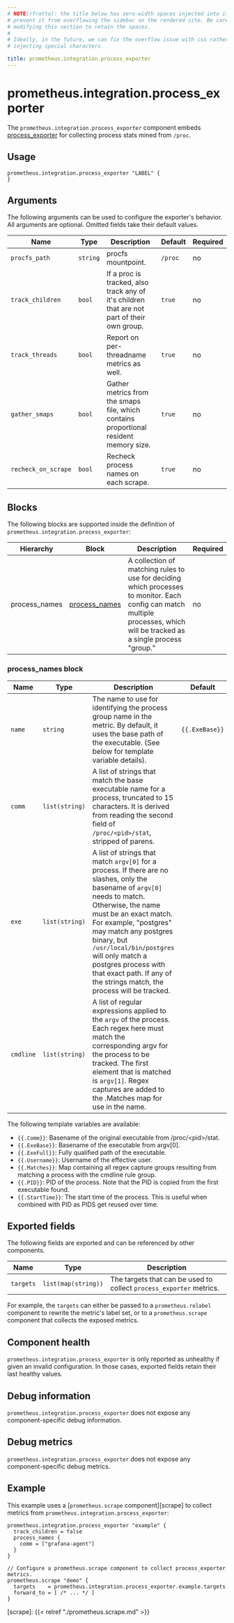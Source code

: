 ```yaml
---
# NOTE(rfratto): the title below has zero-width spaces injected into it to
# prevent it from overflowing the sidebar on the rendered site. Be careful when
# modifying this section to retain the spaces.
#
# Ideally, in the future, we can fix the overflow issue with css rather than
# injecting special characters.

title: prometheus.​integration.​process_exporter
---
```


# prometheus.integration.process_exporter
The `prometheus.integration.process_exporter` component embeds
[process_exporter](https://github.com/ncabatoff/process-exporter) for collecting process stats mined from `/proc`.

## Usage

```river
prometheus.integration.process_exporter "LABEL" {
}
```

## Arguments
The following arguments can be used to configure the exporter's behavior.
All arguments are optional. Omitted fields take their default values.

Name | Type | Description | Default | Required
---- | ---- | ----------- | ------- | --------
`procfs_path`       | `string`                 | procfs mountpoint. | `/proc` | no
`track_children`    | `bool`                   | If a proc is tracked, also track any of it's children that are not part of their own group. | `true` | no
`track_threads`     | `bool`                   | Report on per-threadname metrics as well. | `true` | no
`gather_smaps`      | `bool`                   | Gather metrics from the smaps file, which contains proportional resident memory size. | `true` | no
`recheck_on_scrape` | `bool`                   | Recheck process names on each scrape. | `true` | no

## Blocks
The following blocks are supported inside the definition of `prometheus.integration.process_exporter`:

Hierarchy        | Block      | Description | Required
---------------- | ---------- | ----------- | --------
process_names          | [process_names][]  | A collection of matching rules to use for deciding which processes to monitor. Each config can match multiple processes, which will be tracked as a single process "group." | no

[process_names]: #process_names-block

### process_names block
Name | Type | Description | Default | Required
---- | ---- | ----------- | ------- | --------
`name`       | `string`                         | The name to use for identifying the process group name in the metric. By default, it uses the base path of the executable. (See below for template variable details). | `{{.ExeBase}}` | no
`comm`       | `list(string)`                   | A list of strings that match the base executable name for a process, truncated to 15 characters. It is derived from reading the second field of `/proc/<pid>/stat`, stripped of parens. | | no
`exe`        | `list(string)`                   | A list of strings that match `argv[0]` for a process. If there are no slashes, only the basename of `argv[0]` needs to match. Otherwise, the name must be an exact match. For example, "postgres" may match any postgres binary, but `/usr/local/bin/postgres` will only match a postgres process with that exact path. If any of the strings match, the process will be tracked. | | no
`cmdline`    | `list(string)`                   | A list of regular expressions applied to the `argv` of the process. Each regex here must match the corresponding argv for the process to be tracked. The first element that is matched is `argv[1]`. Regex captures are added to the .Matches map for use in the name. | | no

The following template variables are available: 
- `{{.Comm}}`:      Basename of the original executable from /proc/\<pid\>/stat.
- `{{.ExeBase}}`:   Basename of the executable from argv[0].
- `{{.ExeFull}}`:   Fully qualified path of the executable.
- `{{.Username}}`:  Username of the effective user.
- `{{.Matches}}`:   Map containing all regex capture groups resulting from matching a process with the cmdline rule group.
- `{{.PID}}`:       PID of the process. Note that the PID is copied from the first executable found.
- `{{.StartTime}}`: The start time of the process. This is useful when combined with PID as PIDS get reused over time.

## Exported fields
The following fields are exported and can be referenced by other components.

Name      | Type                | Description
--------- | ------------------- | -----------
`targets` | `list(map(string))` | The targets that can be used to collect `process_exporter` metrics.

For example, the `targets` can either be passed to a `prometheus.relabel`
component to rewrite the metric's label set, or to a `prometheus.scrape`
component that collects the exposed metrics.

## Component health

`prometheus.integration.process_exporter` is only reported as unhealthy if given
an invalid configuration. In those cases, exported fields retain their last
healthy values.

## Debug information

`prometheus.integration.process_exporter` does not expose any component-specific
debug information.

## Debug metrics

`prometheus.integration.process_exporter` does not expose any component-specific
debug metrics.

## Example

This example uses a [`prometheus.scrape` component][scrape] to collect metrics
from `prometheus.integration.process_exporter`:

```river
prometheus.integration.process_exporter "example" {
  track_children = false
  process_names {
    comm = ["grafana-agent"]
  }
}

// Configure a prometheus.scrape component to collect process_exporter metrics.
prometheus.scrape "demo" {
  targets    = prometheus.integration.process_exporter.example.targets
  forward_to = [ /* ... */ ]
}
```

[scrape]: {{< relref "./prometheus.scrape.md" >}}
